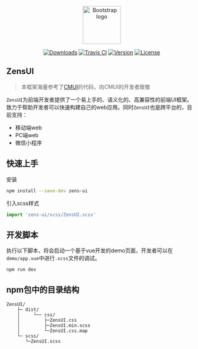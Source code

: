 <p align="center">
  <a href="https://github.com/ZensFE/ZensUI">
    <img src="http://cdn.zens.asia/cms/img/1537356182e28014bc.png" alt="Bootstrap logo" width=100 height=100>
  </a>
  <p align="center">
    <a href="https://npmcharts.com/compare/zens-ui?minimal=true"><img src="https://img.shields.io/npm/dm/zens-ui.svg" alt="Downloads"></a>
    <a href="https://travis-ci.com/ZensFE/ZensUI"><img src="https://api.travis-ci.com/ZensFE/ZensUI.svg?branch=master" alt="Travis CI"></a>
    <a href="https://www.npmjs.com/package/zens-ui"><img src="https://img.shields.io/npm/v/zens-ui.svg" alt="Version"></a>
    <a href="https://www.npmjs.com/package/zens-ui"><img src="https://img.shields.io/npm/l/zens-ui.svg" alt="License"></a>
  </p>
</p>

## ZensUI
>本框架海量参考了[CMUI](https://github.com/tgoufe/CyanMapleDesign)的代码，向CMUI的开发者致敬

`ZensUI`为前端开发者提供了一个易上手的、语义化的、高兼容性的前端UI框架。致力于帮助开发者可以快速构建自己的web应用。同时`ZensUI`也是跨平台的，目前支持：
 * 移动端web
 * PC端web
 * 微信小程序


## 快速上手
安装
```bash
npm install --save-dev zens-ui
```

引入scss样式
```javascript
import 'zens-ui/scss/ZensUI.scss'
```


## 开发脚本
执行以下脚本，将会启动一个基于vue开发的demo页面，开发者可以在`demo/app.vue`中进行`.scss`文件的调试。
```bash
npm run dev

```

## npm包中的目录结构
```
ZensUI/
    ├─ dist/                                           
    │     └── css/                      
    │         ├─ZensUI.css 
    │         ├─ZensUI.min.scss
    │         └─ZensUI.css.map    
    └─ scss/ 
       └─ZensUI.scss  
```

